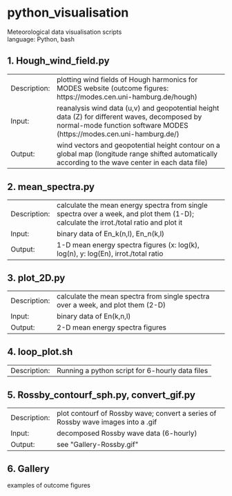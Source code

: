 # python_visualisation
Meteorological data visualisation scripts <br>
language: Python, bash
<br>

## 1. Hough_wind_field.py
<table>
  <tr><td>Description: </td><td> plotting wind fields of Hough harmonics for MODES website (outcome figures: https://modes.cen.uni-hamburg.de/hough)</td><tr>
  <tr><td> Input: </td><td> reanalysis wind data (u,v) and geopotential height data (Z) for different waves, decomposed by normal-mode function software MODES (https://modes.cen.uni-hamburg.de/) </td><tr>
  <tr><td>Output: </td><td> wind vectors and geopotential height contour on a global map (longitude range shifted automatically according to the wave center in each data file) </td><tr>
</table>

## 2. mean_spectra.py
<table>
  <tr><td> Description: </td><td> calculate the mean energy spectra from single spectra over a week, and plot them (1-D);
<br>calculate the irrot./total ratio and plot it </td><tr>
  <tr><td> Input: </td><td> binary data of En_k(n,l), En_n(k,l) </td><tr>
  <tr><td> Output: </td><td> 1-D mean energy spectra figures (x: log(k), log(n), y: log(En), irrot./total ratio </td><tr>
</table>


## 3. plot_2D.py
<table>
  <tr><td> Description: </td><td> calculate the mean spectra from single spectra over a week, and plot them (2-D) </td><tr>
  <tr><td> Input: </td><td> binary data of En(k,n,l) </td><tr>
  <tr><td> Output: </td><td> 2-D mean energy spectra figures </td><tr>
</table>

## 4. loop_plot.sh
<table>
  <tr><td> Description: </td><td> Running a python script for 6-hourly data files </td><tr>
</table>

## 5. Rossby_contourf_sph.py, convert_gif.py
<table>
  <tr><td> Description: </td><td> plot contourf of Rossby wave; convert a series of Rossby wave images into a .gif </td><tr>
  <tr><td> Input: </td><td> decomposed Rossby wave data (6-hourly) </td><tr>
  <tr><td> Output: </td><td> see "Gallery-Rossby.gif" </td><tr>
</table>

## 6. Gallery
examples of outcome figures
